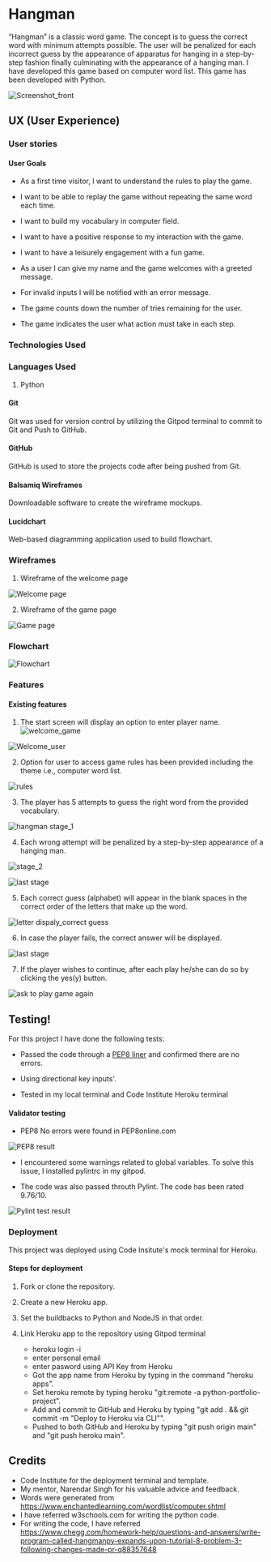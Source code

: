 # Hangman
“Hangman” is a classic word game. The concept is to guess the correct word with minimum attempts possible. The user will be penalized for each incorrect guess by the appearance of apparatus for hanging in a step-by-step fashion finally culminating with the appearance of a hanging man. I have developed this game based on computer word list. This game has been developed with Python. 


![Screenshot_front](https://user-images.githubusercontent.com/97182442/173900203-68d3fd57-ce2f-4c29-86aa-dfd839f3b552.png)


## UX (User Experience)

### User stories

#### User Goals

- As a first time visitor, I want to understand the rules to play the game.

- I want to be able to replay the game without repeating the same word each time.

- I want to build my vocabulary in computer field.

- I want to have a positive response to my interaction with the game.

- I want to have a leisurely engagement with a fun game.

- As a user I can give my name and the game welcomes with a greeted message.

- For invalid inputs I will be notified with an error message.

- The game counts down the number of tries remaining for the user.

- The game indicates the user what action must take in each step.


### Technologies Used

### Languages Used

 1. Python

#### Git

Git was used for version control by utilizing the Gitpod terminal to commit to Git and Push to GitHub.

#### GitHub

GitHub is used to store the projects code after being pushed from Git.

#### Balsamiq Wireframes

Downloadable software to create the wireframe mockups.


#### Lucidchart

Web-based diagramming application used to build flowchart.


### Wireframes

1. Wireframe of the welcome page


![Welcome page](https://user-images.githubusercontent.com/97182442/173900280-4cc9dcf0-33fc-45be-b952-81d09f8614cd.png)


2. Wireframe of the game page


![Game page](https://user-images.githubusercontent.com/97182442/173900346-dfa2f941-f821-4216-89a2-7ac00c817ee1.png)


### Flowchart




![Flowchart](https://user-images.githubusercontent.com/97182442/173900409-b148170c-1c21-4bb7-9614-fabc782319e0.png)


### Features

#### Existing features

1. The start screen will display an option to enter player name.
![welcome_game](https://user-images.githubusercontent.com/97182442/174427530-c1ddc450-6cc4-4bf9-bfdb-2b0166a151b7.png)



![Welcome_user](https://user-images.githubusercontent.com/97182442/174427541-e4ddac8b-5ddb-4165-a02c-6c11caa82a34.png)

2. Option for user to access game rules has been provided including the theme i.e., computer word list.


![rules](https://user-images.githubusercontent.com/97182442/174427554-49b3d8cc-c354-4cae-898f-959337c53f33.png)


3. The player has 5 attempts to guess the right word from the provided vocabulary.


![hangman stage_1](https://user-images.githubusercontent.com/97182442/174427563-cb71231a-d7cf-49aa-aba1-944a4e317a13.png)


4. Each wrong attempt will be penalized by a step-by-step appearance of a hanging man.



![stage_2](https://user-images.githubusercontent.com/97182442/174427576-ddb1fb39-7fdc-4009-8736-50a0ac3d09c7.png)

![last stage](https://user-images.githubusercontent.com/97182442/174430168-7df144a4-ac20-4a09-a9b8-bbad39798065.png)


5. Each correct guess (alphabet) will appear in the blank spaces in the correct order of the letters that make up the word.


![letter dispaly_correct guess](https://user-images.githubusercontent.com/97182442/174427592-fc7a04b6-719c-401e-9006-4b693264efa7.png)





6. In case the player fails, the correct answer will be displayed.


![last stage](https://user-images.githubusercontent.com/97182442/174430168-7df144a4-ac20-4a09-a9b8-bbad39798065.png)


7. If the player wishes to continue, after each play he/she can do so by clicking the yes(y) button.



![ask to play game again](https://user-images.githubusercontent.com/97182442/174427727-8530099c-f8c0-4590-8918-97178f6c26e8.png)



## Testing!


For this project I have done the following tests:

- Passed the code through a [PEP8 liner](http://pep8online.com/) and confirmed there are no errors.

- Using directional key inputs'.

- Tested in my local terminal and Code Institute Heroku terminal


#### Validator testing

- PEP8 No errors were found in PEP8online.com


![PEP8 result](https://user-images.githubusercontent.com/97182442/174427750-5f3924f4-170d-414d-8958-f30f41e4dbf1.png)


- I encountered some warnings related to global variables. To solve this issue, I installed pylintrc in my gitpod.
  
 - The code was also passed throuth Pylint. The code has been rated 9.76/10.
  
  ![Pylint test result](https://user-images.githubusercontent.com/97182442/174427746-949951f1-3840-45f4-9bbe-275928a9efff.png)

  


### Deployment

This project was deployed using Code Insitute's mock terminal for Heroku.

#### Steps for deployment

1. Fork or clone the repository.

2. Create a new Heroku app.

3. Set the buildbacks to Python and NodeJS in that order.

4. Link Heroku app to the repository using Gitpod terminal
   - heroku login -i
   - enter personal email
   - enter pasword using API Key from Heroku
   - Got the app name from Heroku by typing in the command "heroku apps".
   - Set heroku remote by typing heroku "git:remote -a python-portfolio-  project".
   - Add and commit to GitHub and Heroku by typing "git add . && git commit -m "Deploy to Heroku via CLI"".
   - Pushed to both GitHub and Heroku by typing "git push origin main" and "git push heroku main".



## Credits

- Code Institute for the deployment terminal and template.
- My mentor, Narendar Singh for his valuable advice and feedback.
- Words were generated from https://www.enchantedlearning.com/wordlist/computer.shtml
- I have referred w3schools.com for writing the python code.
- For writing the code, I have referred https://www.chegg.com/homework-help/questions-and-answers/write-program-called-hangmanpy-expands-upon-tutorial-8-problem-3-following-changes-made-pr-q88357648










